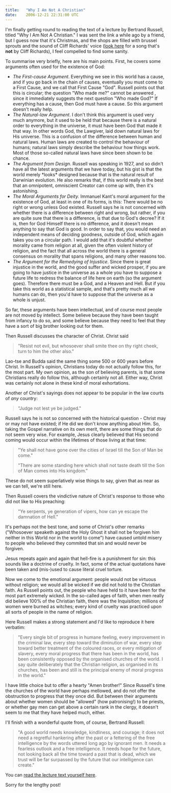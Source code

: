 ```yaml
---
title:   "Why I Am Not A Christian"
date:    2006-12-21 22:31:00 UTC
---
```


I'm finally getting round to reading the text of a lecture by Bertrand Russell, titled "Why I Am Not A Christian." I was sent the link a while ago by a friend, but I guess now that it's Christmas, and the shops are filled with brussel sprouts and the sound of Cliff Richards' voice (<a href="http://eclectech.co.uk/notcliff.php">look here</a> for a song that's <span style="font-weight: bold;">not</span> by Cliff Richards), I feel compelled to find some sanity.

To summarise very briefly, here are his main points. First, he covers some arguments often used for the existence of God:
<ul><li><span style="font-style: italic;">The First-cause Argument</span>. Everything we see in this world has a cause, and if you go back in the chain of causes, eventually you must come to a First Cause, and we call that First Cause "God". Russell points out that this is circular; the question "Who made me?" cannot be answered , since it immediately suggests the next question "Who made God?" If everything has a cause, then God must have a cause. So this argument doesn't really help.</li><li><span style="font-style: italic;">The Natural-law Argument</span>. I don't think this argument is used very much anymore, but it used to be held that because there is a natural order to everything in the universe, it must have been God that made it that way. In other words God, the Lawgiver, laid down natural laws for His universe. This is a confusion of the difference between human and natural laws. Human laws are created to control the behaviour of humans; natural laws simply describe the behaviour how things work. Most of those so-called natural laws have since been shown to be chance.</li><li><span style="font-style: italic;">The Argument from Design</span>. Russell was speaking in 1927, and so didn't have all the latest arguments that we have today, but his gist is that the world merely *looks* designed because that is the natural result of Darwinian evolution. He also remarks that, if this world really is the best that an omnipotent, omniscient Creator can come up with, then it's astonishing.</li><li><span style="font-style: italic;">The Moral Arguments for Deity.</span> Immanuel Kant's moral argument for the existence of God, at least in one of its forms, is this: There would be no right or wrong unless God existed. Russell says he is not concerned with whether there is a difference between right and wrong, but rather, if you are quite sure that there is a difference, is that due to God's decree? If it is, then for God Himself there is no difference, and it doesn't mean anything to say that God is good. In order to say that, you would need an independent means of deciding goodness, outside of God, which again takes you on a circular path. I would add that it's doubtful whether morality came from religion at all, given the often violent history of religion, and the fact that all across the world there is a general consensus on morality that spans religions, and many other reasons too.
</li><li><span style="font-style: italic;">The Argument for the Remedying of Injustice</span>. Since there is great injustice in the world, and the good suffer and wicked prosper, if you are going to have justice in the universe as a whole you have to suppose a future life to redress the balance of life here on earth (so the argument goes). Therefore there must be a God, and a Heaven and Hell. But if you take this world as a statistical sample, and that's pretty much all we humans can do, then you'd have to suppose that the universe as a whole is unjust.</li></ul>So far, these arguments have been intellectual, and of course most people are not moved by intellect. Some believe because they have been taught from infancy to do so, and some believe because they need to feel that they have a sort of big brother looking out for them.

Then Russell discusses the character of Christ. Christ said
<blockquote>"Resist not evil, but whosoever shall smite thee on thy right cheek, turn to him the other also."
</blockquote>Lao-tse and Budda said the same thing some 500 or 600 years before Christ. In Russell's opinion, Christians today do not actually follow this, for the most part. My own opinion, as the son of believing parents, is that some Christians really do follow this, although certainly not all. Either way, Christ was certainly not alone in these kind of moral exhortations.

Another of Christ's sayings does not appear to be popular in the law courts of <span style="font-style: italic;">any</span> country:
<blockquote>"Judge not lest ye be judged."</blockquote>Russell says he is not so concerned with the historical question - Christ may or may not have existed; if He did we don't know anything about Him. So, taking the Gospel narrative on its own merit, there are some things that do not seem very wise. For example, Jesus clearly believed that His second coming would occur within the lifetimes of those living at that time:
<blockquote>"Ye shall not have gone over the cities of Israel till the Son of Man be come."

"There are some standing here which shall not taste death till the Son of Man comes into His kingdom."
</blockquote>These do not seem superlatively wise things to say, given that as near as we can tell, we're still here.

Then Russell covers the vindictive nature of Christ's response to those who did not like to His preaching:
<blockquote>"Ye serpents, ye generation of vipers, how can ye escape the damnation of Hell."
</blockquote>It's perhaps not the best tone, and some of Christ's other remarks ("Whosoever speaketh against the Holy Ghost it shall not be forgiven him neither in this World nor in the world to come") have caused untold misery to people who believed they commited that sin and would never be forgiven.

Jesus repeats again and again that hell-fire is a punishment for sin: this sounds like a doctrine of cruelty. In fact, some of the actual quotations have been taken and (mis-)used to cause literal cruel torture.

Now we come to the emotional argument: people would not be virtuous without religion; we would all be wicked if we did not hold to the Christian faith. As Russell points out, the people who have held to it have been for the most part extremely wicked. In the so-called ages of faith, when men really did believe 100% of the Christian faith, there was the Inquisition; millions of women were burned as witches; every kind of cruelty was practiced upon all sorts of people in the name of religion.

Here Russell makes a strong statement and I'd like to reproduce it here verbatim:
<blockquote>"Every single bit of progress in humane feeling, every improvement in the criminal law, every step toward the diminution of war, every step toward better treatment of the coloured races, or every mitigation of slavery, every moral progress that there has been in the world, has been consistently opposed by the organised churches of the world. I say quite deliberately that the Christian religion, as organised in its churches, has been and still is the principal enemy of moral progress in the world."
</blockquote>I have little choice but to offer a hearty "Amen brother!" Since Russell's time the churches of the world have perhaps mellowed, and do not offer the obstruction to progress that they once did. But between their arguments about whether women should be "allowed" (how patronising!) to be priests, or whether gay men can get above a certain rank in the clergy, it doesn't seem to me that they have helped much, either.

I'll finish with a wonderful quote from, of course, Bertrand Russell:
<blockquote>"A good world needs knowledge, kindliness, and courage; it does not need a regretful hankering after the past or a fettering of the free intelligence by the words uttered long ago by ignorant men. It needs a fearless outlook and a free intelligence. It needs hope for the future, not looking back all the time toward a past that is dead, which we trust will be far surpassed by the future that our intelligence can create." </blockquote>
You can <a href="http://users.drew.edu/%7Ejlenz/whynot.html">read the lecture text yourself here</a>.

Sorry for the lengthy post!